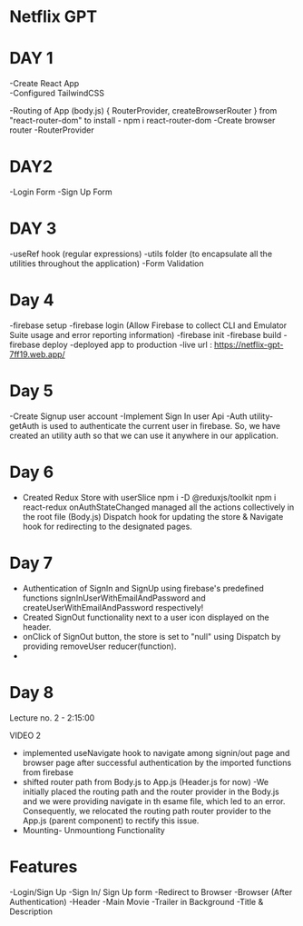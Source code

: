# Netflix GPT

# DAY 1
-Create React App           
-Configured TailwindCSS    

-Routing of App (body.js) 
    { RouterProvider, createBrowserRouter } from "react-router-dom"
    to install - npm i react-router-dom
    -Create browser router
    -RouterProvider 

# DAY2
-Login Form
-Sign Up Form

# DAY 3
-useRef hook (regular expressions)
-utils folder (to encapsulate all the utilities throughout the application) 
    -Form Validation

# Day 4
-firebase setup
    -firebase login  (Allow Firebase to collect CLI and Emulator Suite usage and error reporting information)
    -firebase init
    -firebase build 
    -firebase deploy
-deployed app to production
-live url : https://netflix-gpt-7ff19.web.app/

# Day 5
-Create Signup user account
-Implement Sign In user Api
-Auth utility- getAuth is used to authenticate the current user in firebase.
               So, we have created an utility auth so that we can use it anywhere in our application.

# Day 6
- Created Redux Store with userSlice 
  npm i -D @reduxjs/toolkit
  npm i react-redux
  onAuthStateChanged managed all the actions collectively in the root file (Body.js)
  Dispatch hook for updating the store & Navigate hook for redirecting to the designated pages.


# Day 7
- Authentication of SignIn and SignUp using firebase's predefined functions signInUserWithEmailAndPassword and     
  createUserWithEmailAndPassword respectively!
- Created SignOut functionality next to a user icon displayed on the header.
- onClick of SignOut button, the store is set to "null" using Dispatch by providing removeUser reducer(function).
- 

# Day 8
Lecture no. 2 - 2:15:00

 VIDEO 2
- implemented useNavigate hook to navigate among signin/out page and browser page after successful authentication 
  by the imported functions from firebase
- shifted router path from Body.js to App.js (Header.js for now)
   -We initially placed the routing path and the router provider in the Body.js and we were providing navigate in th esame file, which led to an error. Consequently, we relocated the routing path router provider to the App.js (parent component) to rectify this issue.
- Mounting- Unmountiong Functionality


# Features
-Login/Sign Up
    -Sign In/ Sign Up form
    -Redirect to Browser
    -Browser (After Authentication)
    -Header
    -Main Movie
        -Trailer in Background
        -Title & Description
